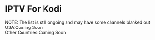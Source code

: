# IPTV For Kodi
NOTE: The list is still ongoing and may have some channels blanked out  
USA:Coming Soon  
Other Countries:Coming Soon  
